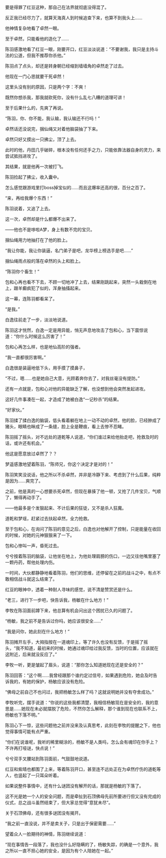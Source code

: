 要是得罪了红豆这种，那自己在法界就彻底没得混了。

反正我已经尽力了，就算天海真人到时候追查下来，也算不到我头上……

他神情复杂地看了卓然一眼。

至于卓然，只能看他的造化了……

陈羽感激地看了红豆一眼，刚要开口，红豆淡淡说道：“不要谢我，我只是主持斗法的公道，但我不推荐你杀他。”

陈羽点了点头，却还是转身朝已经缩到墙墙角的卓然走了过去。

他现在一门心思就要干死卓然！

这里头没有别的原因，只是两个字：不爽！

既然你想杀我，那我就砍死你，没有什么乱七八糟的道理可讲！

至于后果什么的，先爽了再说。

“陈羽，你、你不能，我认输，我认输还不行吗！”

卓然话还没说完，捆仙绳又对着他脑袋抽了下来。

卓然只好又摸出一只拂尘，顶了上去。

此时的他，丹田几乎破碎，根本没有任何还手之力，只能依靠法器自身的灵力，来尝试抵挡进攻了。

其结果，就是他再一次被打飞。

陈羽捡起了拂尘，收入囊中。

怎么感觉跟游戏里打boss掉宝似的……而且这爆率还高的很，百分之百了。

“来，再给我爆个东西！”

陈羽说着，又追了上去。

这一次，卓然却是什么都爆不出来了。

——他也不是哆啦A梦，身上有数不完的宝贝。

捆仙绳用力地抽打在了他的脸上。

“我让你能，我让你装逼，名门弟子是吧，龙华榜上榜选手是吧……”

捆仙绳雨点般的落在卓然的头上和脸上。

“陈羽你个畜生！”

包和心再也看不下去，不顾一切地冲了上去，结果刚跳起来，突然一头栽倒在地上，跟羊癫疯犯了似的，浑身抽搐起来。

这一幕，连陈羽都看呆了。

“是我。”

白逸往前走了一步，淡淡地说道。

陈羽这才恍然，白逸一定是用异能，悄无声息地攻击了包和心，当下震惊说道：“你什么时候这么厉害了！”

包和心再怎么样，也是地仙高阶的强者。

“我一直都很厉害啊。”

白逸很是装逼地低下头，用手摸了摸鼻子，

“不过，嗯……也是她自己大意，光顾着奔你去了，对我丝毫没有提防。”

还有一点就是，包和心对他的异能缺乏了解，也没想到他会突然发起进攻。

这好几件事凑在一起，才造成了她被白逸“一记秒杀”的结果。

“好家伙。”

陈羽揉了揉白逸的脑袋，低头看着躺在地上一动不动的卓然，他的脸，已经肿成了猪头，眼睛也眯成了一条缝，脸上全是鞭痕，看上去惨不忍睹。

陈羽摇了摇头，对不远处的道乾等人说道，“你们谁过来给他抬走吧，抢救及时的话，或许还有机会。”

他这是愿意放过卓然了？？

梦遥感激地望着陈羽，“陈师兄，你这个决定才是对的！”

陈羽笑笑没说话，他之所以不杀卓然，并非是冷静下来、考虑到了什么后果，纯粹是因为……爽完了。

之前，他是真的一心想要杀死卓然，但现在暴揍了他一顿，又抢了几件宝贝，气顺了，懒得再动手了。

——他最多是个发狠起来、不计后果的狂徒，又不是杀人狂魔。

道乾和梦瑶，赶紧过去扶起卓然，全力抢救。

至于包和心，在询问了陈羽的意见之后，白逸也对他解开了控制，只是能量在收回的时候，对她的元神狠狠来了一下。

包和心惨叫一声，昏死过去。

兮兮按着陈羽的脑袋，让他坐在地上，为他处理肩膀的伤口，一边又往他嘴里塞了一颗丹药，帮他处理内伤。

一时间，大伙都静静地看着陈羽，他们的思维，还停留在之前的战斗之中，有点不敢相信战斗就这么结束了。

红豆的眼神中，透着一种耐人寻味的感觉，说不清是赞赏还是什么。

“老三，进行下一步吧，快告诉我，杨敏在什么地方！”

李牧在陈羽面前蹲下来，他总算有机会问出这个困扰已久的问题了。

“杨敏，我之前不是告诉过你吗，她应该很安全……”

“我是问你，她此刻在什么地方！”

陈羽摊开左手，大拇指按在一道魂印上，等了许久也没有反馈，于是摇了摇头，“我不知道，最初来的时候，她通过魂印给过我反馈，当时的位置，应该就在这附近，后来就没反应了。”

李牧一听，更是皱起了眉头，说道：“那你怎么知道她现在还是安全的？”

陈羽回答：“这个啊……我曾经跟那个谁约定过信号，如果遇到危险，她会及时告诉我的，有她的保护，杨敏应该没有危险。

“佛母之前自己不也问过，我把杨敏怎么样了吗？这就说明她并没有夺舍成功。”

李牧听完，摆手说道：“你说的这些我都清楚，我相信杨敏现在是安全的，我的意思是……她现在未必就摆脱了危险，不然你怎么解释，那个谁到现在也联系不上，杨敏也下落不明。”

陈羽心下一惊，这些问题他之前并没来及认真思考，此刻在李牧的提醒之下，他也觉得事情可能有点严重。

“你们在说谁呢，我听的稀里糊涂的，杨敏不是人类吗，怎么会有魂印在你手上？不许再打哑谜，快点说！”

兮兮双手叉腰站到陈羽面前，气鼓鼓地说道。

红豆和紫晴也都围了上来，等着陈羽开口，甚至连不远处正在为卓然疗伤的道乾等人，也竖起了一只耳朵听着。

如果说整件事情中，还有什么谜团没有解开的话，那就是杨敏的下落了。

这不光是她一个人的安全问题，而是牵扯到石顶佛母先前所要进行但又没有完成的仪式，总之战斗虽然结束了，但大家总觉得“意犹未尽”。

关于石顶佛母，还有很多谜团没有揭开。

“我之前一直没说，并不是卖关子，只是出于保密需要……”

望着众人一脸期待的神情，陈羽继续说道：

“现在事情告一段落了，我也没什么好隐瞒的了，杨敏失踪，的确是一个意外，我之所以一直不担心她的安全，是因为有个人陪她在一起。”
